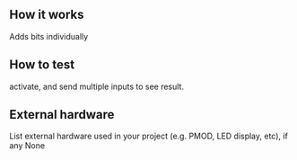 <!---

This file is used to generate your project datasheet. Please fill in the information below and delete any unused
sections.

You can also include images in this folder and reference them in the markdown. Each image must be less than
512 kb in size, and the combined size of all images must be less than 1 MB.
-->

## How it works
Adds bits individually
## How to test
activate, and send multiple inputs to see result.
## External hardware
List external hardware used in your project (e.g. PMOD, LED display, etc), if any
None
